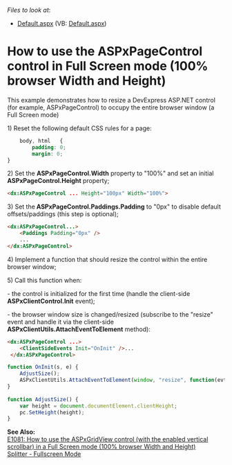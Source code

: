 <!-- default file list -->
*Files to look at*:

* [Default.aspx](./CS/WebSite/Default.aspx) (VB: [Default.aspx](./VB/WebSite/Default.aspx))
<!-- default file list end -->
# How to use the ASPxPageControl control in Full Screen mode (100% browser Width and Height)


<p>This example demonstrates how to resize a DevExpress ASP.NET control (for example, ASPxPageControl) to occupy the entire browser window (a Full Screen mode)</p><p>1) Reset the following default CSS rules for a page:</p>

```css
    body, html   {
        padding: 0;
        margin: 0;
}    
```

<p>2) Set the <strong>ASPxPageControl.Width</strong> property to "100%" and set an initial <strong>ASPxPageControl.Height</strong> property;</p>

```aspx
<dx:ASPxPageControl ... Height="100px" Width="100%">
```

<p> </p><p>3) Set the<strong> ASPxPageControl.Paddings.Padding</strong> to "0px" to disable default offsets/paddings (this step is optional);</p>

```aspx
<dx:ASPxPageControl...>
    <Paddings Padding="0px" />  
    ...
</dx:ASPxPageControl>
```

<p> </p><p>4) Implement a function that should resize the control within the entire browser window;</p><p>5) Call this function when:</p><p>- the control is initialized for the first time (handle the client-side <strong>ASPxClientControl.Init</strong> event);</p><p>- the browser window size is changed/resized (subscribe to the "resize" event and handle it via the client-side <strong>ASPxClientUtils.AttachEventToElement</strong> method):</p>

```aspx
<dx:ASPxPageControl ...>
    <ClientSideEvents Init="OnInit" />...
 </dx:ASPxPageControl>
```


```js
function OnInit(s, e) {
    AdjustSize();
    ASPxClientUtils.AttachEventToElement(window, "resize", function(evt) {AdjustSize();});
}
    
function AdjustSize() {
    var height = document.documentElement.clientHeight;
    pc.SetHeight(height);
}
```

<strong>See Also:<br />
</strong><a href="https://www.devexpress.com/Support/Center/p/E1081">E1081: How to use the ASPxGridView control (with the enabled vertical scrollbar) in a Full Screen mode (100% browser Width and Height)</a><br />
<a href="http://demos.devexpress.com/ASPxperienceDemos/Splitter/FullscreenMode.aspx"><u>Splitter - Fullscreen Mode</u></a>

<br/>
